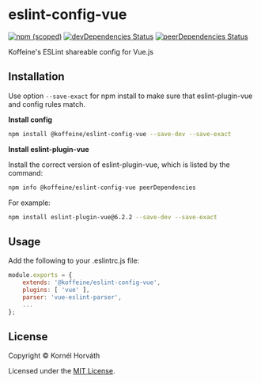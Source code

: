 # eslint-config-vue

[![npm (scoped)](https://img.shields.io/npm/v/@koffeine/eslint-config-vue)](https://www.npmjs.com/package/@koffeine/eslint-config-vue)
[![devDependencies Status](https://david-dm.org/koffeine/eslint-config-vue/dev-status.svg)](https://david-dm.org/koffeine/eslint-config-vue?type=dev)
[![peerDependencies Status](https://david-dm.org/koffeine/eslint-config-vue/peer-status.svg)](https://david-dm.org/koffeine/eslint-config-vue?type=peer)

Koffeine's ESLint shareable config for Vue.js

## Installation

Use option `--save-exact` for npm install to make sure that eslint-plugin-vue and config rules match.

__Install config__

```sh
npm install @koffeine/eslint-config-vue --save-dev --save-exact
```

__Install eslint-plugin-vue__

Install the correct version of eslint-plugin-vue, which is listed by the command:

```sh
npm info @koffeine/eslint-config-vue peerDependencies
```

For example:

```sh
npm install eslint-plugin-vue@6.2.2 --save-dev --save-exact
```

## Usage

Add the following to your .eslintrc.js file:

```js
module.exports = {
	extends: '@koffeine/eslint-config-vue',
	plugins: [ 'vue' ],
	parser: 'vue-eslint-parser',
	...
};
```

## License

Copyright © Kornél Horváth

Licensed under the [MIT License](https://raw.githubusercontent.com/koffeine/eslint-config-vue/master/LICENSE).